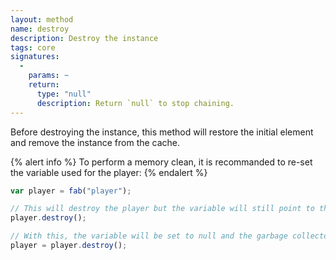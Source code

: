 ```yaml
---
layout: method
name: destroy
description: Destroy the instance
tags: core
signatures:
  -
    params: ~
    return:
      type: "null"
      description: Return `null` to stop chaining.
---
```


Before destroying the instance, this method will restore the initial element and remove the instance from the cache.

{% alert info %}
To perform a memory clean, it is recommanded to re-set the variable used for the player:
{% endalert %}

```js
var player = fab("player");

// This will destroy the player but the variable will still point to the object
player.destroy();

// With this, the variable will be set to null and the garbage collector will correctly clean the player
player = player.destroy();
```